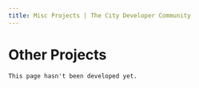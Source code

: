 ```yaml
---
title: Misc Projects | The City Developer Community
---
```


# Other Projects
	
	This page hasn't been developed yet.